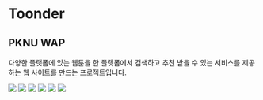 # Toonder
## PKNU WAP

다양한 플랫폼에 있는 웹툰을 한 플랫폼에서 검색하고 추천 받을 수 있는 서비스를 제공하는 웹 사이트를 만드는 프로젝트입니다.

<img src="https://img.shields.io/badge/React-61DAFB?style=flat&logo=React&logoColor=white"/>
<img src="https://img.shields.io/badge/Javascript-#F7DF1E?style=flat&logo=React&logoColor=white"/>
<img src="https://img.shields.io/badge/HTML5-#E34F26?style=flat&logo=React&logoColor=white"/>
<img src="https://img.shields.io/badge/CSS-#1572B6?style=flat&logo=React&logoColor=white"/>
<img src="https://img.shields.io/badge/SPRING-#6DB33F?style=flat&logo=React&logoColor=white"/>
<img src="https://img.shields.io/badge/JAVA-#FF160B?style=flat&logo=React&logoColor=white"/>
